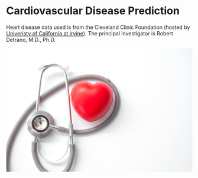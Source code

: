 # Cardiovascular Disease Prediction

Heart disease data used is from the Cleveland Clinic Foundation (hosted by [Univeristy of California at Irvine](https://archive.ics.uci.edu/ml/datasets/Heart+Disease)). The principal investigator is Robert Detrano, M.D., Ph.D.

![](https://raw.githubusercontent.com/usefulmove/heart-disease/master/assets/d3heart.png)
